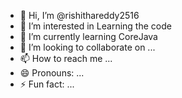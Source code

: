 - 👋 Hi, I’m @rishithareddy2516
- 👀 I’m interested in Learning the code
- 🌱 I’m currently learning CoreJava
- 💞️ I’m looking to collaborate on ...
- 📫 How to reach me ...
- 😄 Pronouns: ...
- ⚡ Fun fact: ...

<!---
rishithareddy2516/rishithareddy2516 is a ✨ special ✨ repository because its `README.md` (this file) appears on your GitHub profile.
You can click the Preview link to take a look at your changes.
--->

